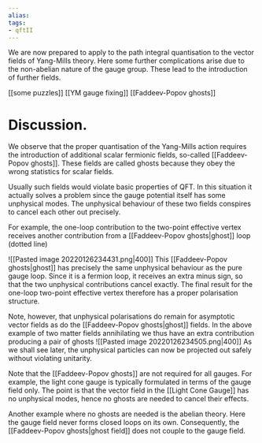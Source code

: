 ```yaml
---
alias:
tags:
- qftII
---
```


We are now prepared to apply to the path integral quantisation to the vector fields of Yang-Mills theory. Here some further complications arise due to the non-abelian nature of the gauge group. These lead to the introduction of further fields.

[[some puzzles]]
[[YM gauge fixing]]
[[Faddeev-Popov ghosts]]

# Discussion. 
We observe that the proper quantisation of the Yang-Mills action requires the introduction of additional scalar fermionic fields, so-called [[Faddeev-Popov ghosts]]. These fields are called ghosts because they obey the wrong statistics for scalar fields.

Usually such fields would violate basic properties of QFT. In this situation it actually solves a problem since the gauge potential itself has some unphysical modes. The unphysical behaviour of these two fields conspires to cancel each other out precisely.

For example, the one-loop contribution to the two-point effective vertex receives another contribution from a [[Faddeev-Popov ghosts|ghost]] loop (dotted line)

![[Pasted image 20220126234431.png|400]]
This [[Faddeev-Popov ghosts|ghost]] has precisely the same unphysical behaviour as the pure gauge loop. Since it is a fermion loop, it receives an extra minus sign, so that the two unphysical contributions cancel exactly. The final result for the one-loop two-point effective vertex therefore has a proper polarisation structure.

Note, however, that unphysical polarisations do remain for asymptotic vector fields as do the [[Faddeev-Popov ghosts|ghost]] fields. In the above example of two matter fields annihilating we thus have an extra contribution producing a pair of ghosts
![[Pasted image 20220126234505.png|400]]
As we shall see later, the unphysical particles can now be projected out safely without violating unitarity.

Note that the [[Faddeev-Popov ghosts]] are not required for all gauges. For example, the light cone gauge is typically formulated in terms of the gauge field only. The point is that the vector field in the [[Light Cone Gauge]] has no unphysical modes, hence no ghosts are needed to cancel their effects.

Another example where no ghosts are needed is the abelian theory. Here the gauge field never forms closed loops on its own. Consequently, the [[Faddeev-Popov ghosts|ghost field]] does not couple to the gauge field.